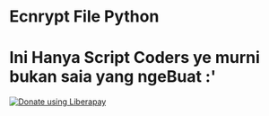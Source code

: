 # Ecnrypt File Python 
# Ini Hanya Script Coders ye murni bukan saia yang ngeBuat :'
 

<noscript><a href="https://liberapay.com/TheSploit/donate"><img alt="Donate using Liberapay" src="https://liberapay.com/assets/widgets/donate.svg"></a></noscript>
